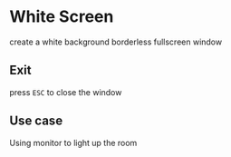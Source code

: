 # White Screen

create a white background borderless fullscreen window

## Exit

press `ESC` to close the window

## Use case

Using monitor to light up the room
